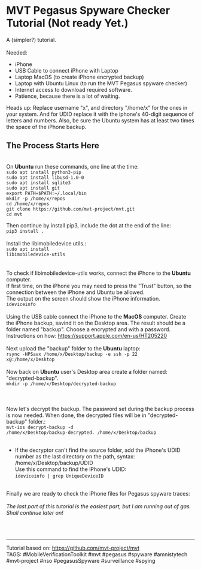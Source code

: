 
# MVT Pegasus Spyware Checker Tutorial (Not ready Yet.)
A (simpler?) tutorial.
<br>
<br>
Needed:
* iPhone 
* USB Cable to connect iPhone with Laptop
* Laptop MacOS (to create iPhone encrypted backup)
* Laptop with Ubuntu Linux (to run the MVT Pegasus spyware checker)
* Internet access to download required software.
* Patience, because there is a lot of waiting.

Heads up: Replace username "x", and directory "/home/x" for the ones in your system. And for UDID replace it with the iphone's 40-digit sequence of letters and numbers. Also, be sure the Ubuntu system has at least two times the space of the iPhone backup.

## The Process Starts Here
<br>
On <b>Ubuntu</b> run these commands, one line at the time:<br>
<code>sudo apt install python3-pip</code><br>
<code>sudo apt install libusd-1.0-0</code><br>
<code>sudo apt install sqlite3</code><br>
<code>sudo apt install git</code><br>
<code>export PATH=$PATH:~/.local/bin</code><br>
<code>mkdir -p /home/x/repos</code><br>
<code>cd /home/x/repos</code><br>
<code>git clone https://github.com/mvt-project/mvt.git</code><br>
<code>cd mvt</code><br>

Then continue by install pip3, include the dot at the end of the line:<br>
<code>pip3 install .</code><br>
<br>
Install the libimobiledevice utils.:<br>
<code>sudo apt install libimobiledevice-utils</code><br>
<br>
<br>
To check if libimobiledevice-utils works, connect the iPhone to the <b>Ubuntu</b> computer.<br>
If first time, on the iPhone you may need to press the "Trust" button, so the connection between the iPhone and Ubuntu be allowed.<br>
The output on the screen should show the iPhone information.<br>
<code>ideviceinfo</code><br>
<br>
Using the USB cable connect the iPhone to the <b>MacOS</b> computer. Create the iPhone backup, savind it on the Desktop area. The result should be a folder named "backup". Choose a encrypted and with a password.<br>
Instructions on how: https://support.apple.com/en-us/HT205220<br>
<br>
Next upload the "backup" folder to the <b>Ubuntu</b> laptop:<br>
<code>rsync -HPSavx /home/x/Desktop/backup -e ssh -p 22 x@<RemoteHostIP>:/home/x/Desktop </code><br>
<br>
Now back on <b>Ubuntu</b> user's Desktop area create a folder named: "decrypted-backup".<br> 
<code>mkdir -p /home/x/Desktop/decrypted-backup </code><br>
<br>  
Now let's decrypt the backup. The password set during the backup process is now needed. When done, the decrypted files will be in "decrypted-backup" folder.:<br>
<code>mvt-ios decrypt-backup -d /home/x/Desktop/backup-decrypted. /home/x/Desktop/backup</code><br>
<br>
* If the decryptor can't find the source folder, add the iPhone's UDID number as the last directory on the path, syntax: /home/x/Desktop/backup/UDID <br>
Use this command to find the iPhone's UDID:<br>
<code>ideviceinfo | grep UniqueDeviceID</code><br>
<br>
Finally we are ready to check the iPhone files for Pegasus spyware traces:<br>
<br>
<i>The last part of this tutorial is the easiest part, but I am running out of gas. Shall continue later on!</i>

<br><br>




---------------------------------------------------------------------------------------
Tutorial based on: https://github.com/mvt-project/mvt <br>
TAGS: #MobileVerificationToolkit #mvt #pegasus #spyware #amnistytech #mvt-project #nso #pegasusSpyware #surveillance #spying<br>
<br>
